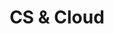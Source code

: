 ---
title: "CS & Cloud"
description: ""
banner: "images/exoscale-icon.png"
weight: 2
tags: [sustainability, cloud]
level: [introductory]
categories: [exoscale,kubernetes]
---
